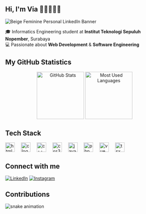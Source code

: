 ## Hi, I'm Via 👋🏻👩🏻‍💻

![Beige Feminine Personal LinkedIn Banner](https://github.com/user-attachments/assets/789895b3-96da-417b-8231-96e8caa34c05)

🎓 Informatics Engineering student at **Institut Teknologi Sepuluh Nopember**, Surabaya  
💻 Passionate about **Web Development** & **Software Engineering** 

## My GitHub Statistics

<div align="center">
  <img height="150" src="https://github-readme-stats.vercel.app/api?username=furstinvia&show_icons=true&theme=radical&count_private=true" alt="GitHub Stats"/>
  <img height="150" src="https://github-readme-stats.vercel.app/api/top-langs/?username=furstinvia&layout=compact&theme=radical" alt="Most Used Languages"/>
</div>

## Tech Stack

<div align="left">
  <img src="https://cdn.jsdelivr.net/gh/devicons/devicon/icons/html5/html5-original.svg" height="30" alt="html5 logo" />
  <img width="12" />
  <img src="https://cdn.jsdelivr.net/gh/devicons/devicon/icons/c/c-original.svg" height="30" alt="c logo" />
  <img width="12" />
  <img src="https://cdn.jsdelivr.net/gh/devicons/devicon/icons/cplusplus/cplusplus-original.svg" height="30" alt="c++ logo" />
  <img width="12" />
  <img src="https://cdn.jsdelivr.net/gh/devicons/devicon/icons/css3/css3-original.svg" height="30" alt="css3 logo" />
  <img width="12" />
  <img src="https://cdn.jsdelivr.net/gh/devicons/devicon/icons/javascript/javascript-original.svg" height="30" alt="javascript logo" />
  <img width="12" />
  <img src="https://cdn.jsdelivr.net/gh/devicons/devicon/icons/php/php-original.svg" height="30" alt="php logo" />
  <img width="12" />
  <img src="https://cdn.jsdelivr.net/gh/devicons/devicon/icons/vuejs/vuejs-original.svg" height="30" alt="vue logo" />
  <img width="12" />
  <img src="https://cdn.jsdelivr.net/gh/devicons/devicon/icons/typescript/typescript-original.svg" height="30" alt="tsx logo" />
</div>

## Connect with me
[![LinkedIn](https://img.shields.io/badge/LinkedIn-%230A66C2.svg?style=for-the-badge&logo=LinkedIn&logoColor=white)](https://linkedin.com/in/furstinaptr)
[![Instagram](https://img.shields.io/badge/Instagram-%23E4405F.svg?style=for-the-badge&logo=Instagram&logoColor=white)](https://instagram.com/furstinaaptr)

## Contributions 

![snake animation](https://github.com/furstinvia/furstinvia/blob/output/github-contribution-grid-snake2.svg)


